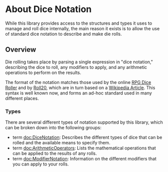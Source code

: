 # About Dice Notation

While this library provides access to the structures and types it uses to manage
and roll dice internally, the main reason it exists is to allow the use of
standard dice notation to describe and make die rolls.

## Overview

Die rolling takes place by parsing a single expression in "dice notation,"
describing the dice to roll, any modifiers to apply, and any arithmetic
operations to perform on the results.

The format of the notation matches those used by the online
[RPG Dice Roller](https://greenimp.github.io/rpg-dice-roller/) and by
[Roll20](https://roll20.net), which are in turn based on a 
[Wikipedia Article](https://en.wikipedia.org/wiki/Dice_notation).  This syntax
is well known now, and forms an ad-hoc standard used in many different places.

### Types

There are several different types of notation supported by this library, which
can be broken down into the following groups:

- term <doc:DiceNotation>: Describes the different types of dice that can be
rolled and the available means to specify them.
- term <doc:ArithmeticOperators>: Lists the mathematical operations that can be
applied to the results of any rolls.
- term <doc:ModifierNotation>: Information on the different modifiers that you
can apply to your rolls.

